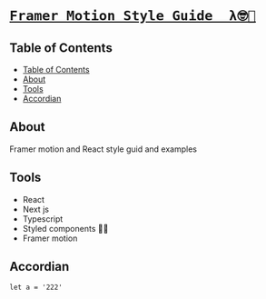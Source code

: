 <h1>
  <a href="https://framer-motion-app.vercel.app/">

    Framer Motion Style Guide  λ🤓🎸

  </a>
</h1>

## Table of Contents

- [Table of Contents](#table-of-contents)
- [About <a name = "about"></a>](#about-)
- [Tools <a name = "tools"></a>](#tools-)
- [Accordian <a name = "accordian"></a>](#accordian-)

## About <a name = "about"></a>

Framer motion and React style guid and examples

## Tools <a name = "tools"></a>

- React
- Next js
- Typescript
- Styled components 💅🏻
- Framer motion

## Accordian <a name = "accordian"></a>

```tsx
let a = '222'
```
